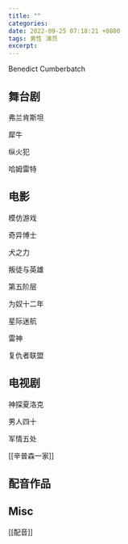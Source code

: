 ```yaml
---
title: ""
categories: 
date: 2022-09-25 07:18:21 +0800
tags: 男性 演员
excerpt: 
---
```


Benedict Cumberbatch


## 舞台剧

弗兰肯斯坦

犀牛

纵火犯

哈姆雷特


## 电影

模仿游戏

奇异博士

犬之力

叛徒与英雄

第五阶层

为奴十二年

星际迷航

雷神

复仇者联盟


## 电视剧

神探夏洛克

男人四十

军情五处

[[辛普森一家]]


## 配音作品






## Misc

[[配音]]





